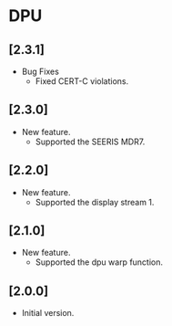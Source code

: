 # DPU

## [2.3.1]

- Bug Fixes
  - Fixed CERT-C violations.

## [2.3.0]

- New feature.
  - Supported the SEERIS MDR7.

## [2.2.0]

- New feature.
  - Supported the display stream 1.

## [2.1.0]

- New feature.
  - Supported the dpu warp function.

## [2.0.0]

- Initial version.
